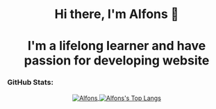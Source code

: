 <h1 align='center'>Hi there, I'm Alfons 👋</h1>

<h1 align='center'>I'm a lifelong learner and have passion for developing website</h1>

### GitHub Stats:

<p align="center">
  <a href="https://github.com/alfonsus20">
    <img align="center" src="https://github-readme-stats.vercel.app/api?username=alfonsus20&show_icons=true&theme=radical" alt='Alfons's GitHub Stats'/>
  </a>
  <a href="https://github.com/alfonsus20">
    <img align="center" src="https://github-readme-stats.vercel.app/api/top-langs/?username=alfonsus20&layout=compact" alt="Alfons's Top Langs" />
  </a>
</p>
